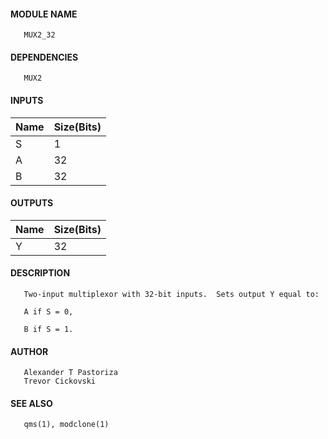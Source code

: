 #### MODULE NAME
       MUX2_32

#### DEPENDENCIES
       MUX2

#### INPUTS
Name | Size(Bits)
-----|------------
S   |     1      
A   |     32     
B   |     32     

#### OUTPUTS
Name | Size(Bits)
-----|------------
Y   |     32     

#### DESCRIPTION
       Two-input multiplexor with 32-bit inputs.  Sets output Y equal to:

       A if S = 0,

       B if S = 1.

#### AUTHOR
       Alexander T Pastoriza
       Trevor Cickovski

#### SEE ALSO
       qms(1), modclone(1)
